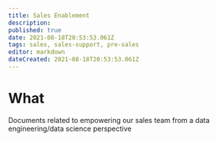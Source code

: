 ```yaml
---
title: Sales Enablement
description: 
published: true
date: 2021-08-18T20:53:53.061Z
tags: sales, sales-support, pre-sales
editor: markdown
dateCreated: 2021-08-18T20:53:53.061Z
---
```


# What
Documents related to empowering our sales team from a data engineering/data science perspective